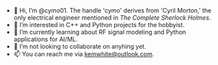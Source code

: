 - 👋 Hi, I’m @cymo01. The handle 'cymo' derives from 'Cyril Morton,' the only electrical engineer mentioned in <i>The Complete Sherlock Holmes</i>.
- 👀 I’m interested in C++ and Python projects for the hobbyist.
- 🌱 I’m currently learning about RF signal modeling and Python applications for AI/ML.
- 💞️ I’m not looking to collaborate on anyhing yet.
- 📫 You can reach me via kemwhite@outlook.com.

<!---
cymo01/cymo01 is a ✨ special ✨ repository because its `README.md` (this file) appears on your GitHub profile.
You can click the Preview link to take a look at your changes.
--->
